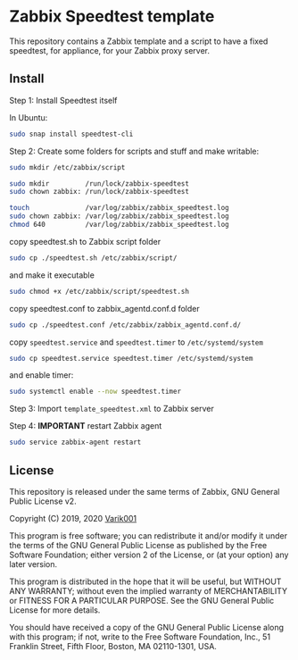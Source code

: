 # Zabbix Speedtest template

This repository contains a Zabbix template and a script to have a fixed speedtest, for appliance, for your Zabbix proxy server.

## Install

Step 1: Install Speedtest itself

In Ubuntu:

```bash
sudo snap install speedtest-cli
```

Step 2: Create some folders for scripts and stuff and make writable:
```bash
sudo mkdir /etc/zabbix/script

sudo mkdir         /run/lock/zabbix-speedtest
sudo chown zabbix: /run/lock/zabbix-speedtest

touch              /var/log/zabbix/zabbix_speedtest.log
sudo chown zabbix: /var/log/zabbix/zabbix_speedtest.log
chmod 640          /var/log/zabbix/zabbix_speedtest.log
```

copy speedtest.sh to Zabbix script folder
```bash
sudo cp ./speedtest.sh /etc/zabbix/script/
```
and make it executable
```bash
sudo chmod +x /etc/zabbix/script/speedtest.sh
```
copy speedtest.conf to zabbix_agentd.conf.d folder
```bash
sudo cp ./speedtest.conf /etc/zabbix/zabbix_agentd.conf.d/
```
copy `speedtest.service` and `speedtest.timer` to `/etc/systemd/system`
```bash
sudo cp speedtest.service speedtest.timer /etc/systemd/system
```
and enable timer:
```bash
sudo systemctl enable --now speedtest.timer
```
Step 3: Import `template_speedtest.xml` to Zabbix server

Step 4: **IMPORTANT** restart Zabbix agent
```bash
sudo service zabbix-agent restart
```

## License

This repository is released under the same terms of Zabbix, GNU General Public License v2.

Copyright (C) 2019, 2020 [Varik001](https://github.com/Varik001)

This program is free software; you can redistribute it and/or modify it under the terms of the GNU General Public License as published by the Free Software Foundation; either version 2 of the License, or (at your option) any later version.

This program is distributed in the hope that it will be useful, but WITHOUT ANY WARRANTY; without even the implied warranty of
MERCHANTABILITY or FITNESS FOR A PARTICULAR PURPOSE. See the GNU General Public License for more details.

You should have received a copy of the GNU General Public License along with this program; if not, write to the Free Software Foundation, Inc., 51 Franklin Street, Fifth Floor, Boston, MA  02110-1301, USA.
